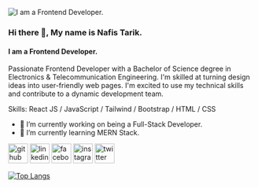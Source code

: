 
![I am a Frontend Developer.](https://fiverr-res.cloudinary.com/images/t_main1,q_auto,f_auto,q_auto,f_auto/gigs/287733176/original/7a02b387e422f3cb607f2073a0aabf23fcf90c05/do-frontend-web-development-in-html-css-javascript.png)

### Hi there 👋, My name is Nafis Tarik.
#### I am a Frontend Developer.
Passionate Frontend Developer with a Bachelor of Science degree in Electronics & Telecommunication Engineering. I'm skilled at turning design ideas into user-friendly web pages. I'm excited to use my technical skills  and contribute to a dynamic development team.

Skills: React JS / JavaScript / Tailwind / Bootstrap / HTML / CSS

- 🔭 I’m currently working on being a Full-Stack Developer. 
- 🌱 I’m currently learning MERN Stack. 


[<img src='https://cdn.jsdelivr.net/npm/simple-icons@3.0.1/icons/github.svg' alt='github' height='40'>](https://github.com/nafistarik)  [<img src='https://cdn.jsdelivr.net/npm/simple-icons@3.0.1/icons/linkedin.svg' alt='linkedin' height='40'>](https://www.linkedin.com/in/nafistarik/)  [<img src='https://cdn.jsdelivr.net/npm/simple-icons@3.0.1/icons/facebook.svg' alt='facebook' height='40'>](https://www.facebook.com/mdnafees.tarique)  [<img src='https://cdn.jsdelivr.net/npm/simple-icons@3.0.1/icons/instagram.svg' alt='instagram' height='40'>](https://www.instagram.com/tariknafis/)  [<img src='https://cdn.jsdelivr.net/npm/simple-icons@3.0.1/icons/twitter.svg' alt='twitter' height='40'>](https://twitter.com/NafisTarik)  

[![Top Langs](https://github-readme-stats.vercel.app/api/top-langs/?username=nafistarik)](https://github.com/anuraghazra/github-readme-stats)

